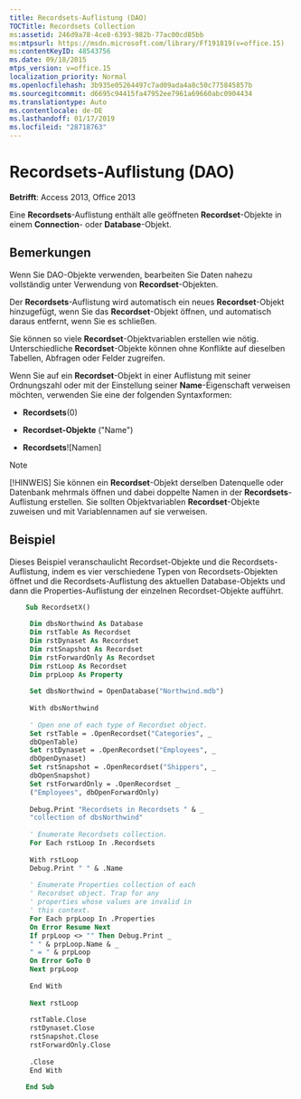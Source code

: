 ```yaml
---
title: Recordsets-Auflistung (DAO)
TOCTitle: Recordsets Collection
ms:assetid: 246d9a78-4ce8-6393-982b-77ac00cd85bb
ms:mtpsurl: https://msdn.microsoft.com/library/Ff191819(v=office.15)
ms:contentKeyID: 48543756
ms.date: 09/18/2015
mtps_version: v=office.15
localization_priority: Normal
ms.openlocfilehash: 3b935e05264497c7ad09ada4a8c50c775845857b
ms.sourcegitcommit: d6695c94415fa47952ee7961a69660abc0904434
ms.translationtype: Auto
ms.contentlocale: de-DE
ms.lasthandoff: 01/17/2019
ms.locfileid: "28718763"
---
```

# <a name="recordsets-collection-dao"></a>Recordsets-Auflistung (DAO)

**Betrifft**: Access 2013, Office 2013

Eine **Recordsets**-Auflistung enthält alle geöffneten **Recordset**-Objekte in einem **Connection**- oder **Database**-Objekt.

## <a name="remarks"></a>Bemerkungen

Wenn Sie DAO-Objekte verwenden, bearbeiten Sie Daten nahezu vollständig unter Verwendung von **Recordset**-Objekten.

Der **Recordsets**-Auflistung wird automatisch ein neues **Recordset**-Objekt hinzugefügt, wenn Sie das **Recordset**-Objekt öffnen, und automatisch daraus entfernt, wenn Sie es schließen.

Sie können so viele **Recordset**-Objektvariablen erstellen wie nötig. Unterschiedliche **Recordset**-Objekte können ohne Konflikte auf dieselben Tabellen, Abfragen oder Felder zugreifen.

Wenn Sie auf ein **Recordset**-Objekt in einer Auflistung mit seiner Ordnungszahl oder mit der Einstellung seiner **Name**-Eigenschaft verweisen möchten, verwenden Sie eine der folgenden Syntaxformen:

- **Recordsets**(0)

- **Recordset-Objekte** ("Name")

- **Recordsets**\!\[Namen\]

> [!NOTE]
> [!HINWEIS] Sie können ein **Recordset**-Objekt derselben Datenquelle oder Datenbank mehrmals öffnen und dabei doppelte Namen in der **Recordsets**-Auflistung erstellen. Sie sollten Objektvariablen **Recordset**-Objekte zuweisen und mit Variablennamen auf sie verweisen.

## <a name="example"></a>Beispiel

Dieses Beispiel veranschaulicht Recordset-Objekte und die Recordsets-Auflistung, indem es vier verschiedene Typen von Recordsets-Objekten öffnet und die Recordsets-Auflistung des aktuellen Database-Objekts und dann die Properties-Auflistung der einzelnen Recordset-Objekte aufführt.

```vb
    Sub RecordsetX() 
     
     Dim dbsNorthwind As Database 
     Dim rstTable As Recordset 
     Dim rstDynaset As Recordset 
     Dim rstSnapshot As Recordset 
     Dim rstForwardOnly As Recordset 
     Dim rstLoop As Recordset 
     Dim prpLoop As Property 
     
     Set dbsNorthwind = OpenDatabase("Northwind.mdb") 
     
     With dbsNorthwind 
     
     ' Open one of each type of Recordset object. 
     Set rstTable = .OpenRecordset("Categories", _ 
     dbOpenTable) 
     Set rstDynaset = .OpenRecordset("Employees", _ 
     dbOpenDynaset) 
     Set rstSnapshot = .OpenRecordset("Shippers", _ 
     dbOpenSnapshot) 
     Set rstForwardOnly = .OpenRecordset _ 
     ("Employees", dbOpenForwardOnly) 
     
     Debug.Print "Recordsets in Recordsets " & _ 
     "collection of dbsNorthwind" 
     
     ' Enumerate Recordsets collection. 
     For Each rstLoop In .Recordsets 
     
     With rstLoop 
     Debug.Print " " & .Name 
     
     ' Enumerate Properties collection of each 
     ' Recordset object. Trap for any 
     ' properties whose values are invalid in 
     ' this context. 
     For Each prpLoop In .Properties 
     On Error Resume Next 
     If prpLoop <> "" Then Debug.Print _ 
     " " & prpLoop.Name & _ 
     " = " & prpLoop 
     On Error GoTo 0 
     Next prpLoop 
     
     End With 
     
     Next rstLoop 
     
     rstTable.Close 
     rstDynaset.Close 
     rstSnapshot.Close 
     rstForwardOnly.Close 
     
     .Close 
     End With 
     
    End Sub
```
